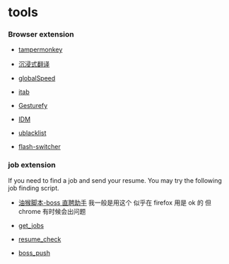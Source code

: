 # tools

### Browser extension

- [tampermonkey](https://www.tampermonkey.net/index.php)

- [沉浸式翻译](https://immersivetranslate.com/zh-Hans/)

- [globalSpeed](https://github.com/polywock/globalSpeed)

- [itab](https://www.itab.link/)

- [Gesturefy](https://github.com/Robbendebiene/Gesturefy)

- [IDM](https://www.internetdownloadmanager.com/)

- [ublacklist](https://iorate.github.io/ublacklist/docs/getting-started)

- [flash-switcher](https://github.com/codeartx/flash-switcher)

### job extension

If you need to find a job and send your resume.
You may try the following job finding script.

- [油猴脚本-boss 直聘助手](https://greasyfork.org/zh-CN/scripts/491340-boss%E7%9B%B4%E8%81%98%E5%8A%A9%E6%89%8B)
  我一般是用这个 似乎在 firefox 用是 ok 的 但 chrome 有时候会出问题

- [get_jobs](https://github.com/loks666/get_jobs)

- [resume_check](https://greasyfork.org/zh-CN/scripts/421425-resume-check)

- [boss_push](https://github.com/yongjiu8/boss_push)

